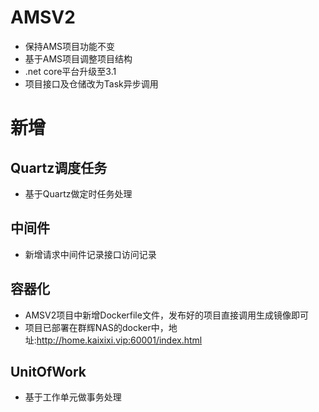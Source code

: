 # AMSV2
* 保持AMS项目功能不变
* 基于AMS项目调整项目结构 
* .net core平台升级至3.1
* 项目接口及仓储改为Task异步调用
# 新增
## Quartz调度任务
* 基于Quartz做定时任务处理
## 中间件
* 新增请求中间件记录接口访问记录
## 容器化
* AMSV2项目中新增Dockerfile文件，发布好的项目直接调用生成镜像即可
* 项目已部署在群辉NAS的docker中，地址:http://home.kaixixi.vip:60001/index.html
## UnitOfWork
* 基于工作单元做事务处理
